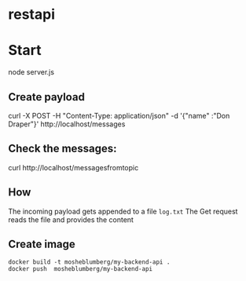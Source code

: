 # restapi

# Start 

node server.js

## Create payload 

curl -X POST -H "Content-Type: application/json" -d '{"name" :"Don Draper"}' http://localhost/messages 

## Check the messages:

curl  http://localhost/messagesfromtopic         


## How 

The incoming payload gets appended to a file `log.txt` 
The Get request reads the file and provides the content 


## Create image 

```
docker build -t mosheblumberg/my-backend-api .
docker push  mosheblumberg/my-backend-api 
```
